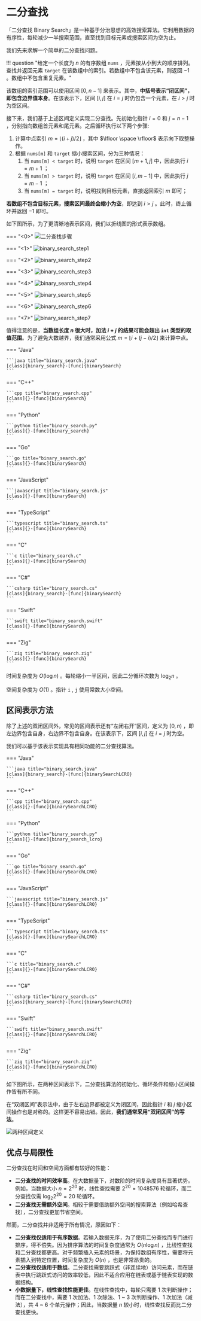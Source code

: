 # 二分查找

「二分查找 Binary Search」是一种基于分治思想的高效搜索算法。它利用数据的有序性，每轮减少一半搜索范围，直至找到目标元素或搜索区间为空为止。

我们先来求解一个简单的二分查找问题。

!!! question "给定一个长度为 $n$ 的有序数组 `nums` ，元素按从小到大的顺序排列。查找并返回元素 `target` 在该数组中的索引。若数组中不包含该元素，则返回 $-1$ 。数组中不包含重复元素。"

该数组的索引范围可以使用区间 $[0, n - 1]$ 来表示。其中，**中括号表示“闭区间”，即包含边界值本身**。在该表示下，区间 $[i, j]$ 在 $i = j$ 时仍包含一个元素，在 $i > j$ 时为空区间。

接下来，我们基于上述区间定义实现二分查找。先初始化指针 $i = 0$ 和 $j = n - 1$ ，分别指向数组首元素和尾元素。之后循环执行以下两个步骤:

1. 计算中点索引 $m = \lfloor {(i + j) / 2} \rfloor$ ，其中 $\lfloor \space \rfloor$ 表示向下取整操作。
2. 根据 `nums[m]` 和 `target` 缩小搜索区间，分为三种情况：
    1. 当 `nums[m] < target` 时，说明 `target` 在区间 $[m + 1, j]$ 中，因此执行 $i = m + 1$ ；
    2. 当 `nums[m] > target` 时，说明 `target` 在区间 $[i, m - 1]$ 中，因此执行 $j = m - 1$ ；
    3. 当 `nums[m] = target` 时，说明找到目标元素，直接返回索引 $m$ 即可；

**若数组不包含目标元素，搜索区间最终会缩小为空**，即达到 $i > j$ 。此时，终止循环并返回 $-1$ 即可。

如下图所示，为了更清晰地表示区间，我们以折线图的形式表示数组。

=== "<0>"
    ![二分查找步骤](binary_search.assets/binary_search_step0.png)

=== "<1>"
    ![binary_search_step1](binary_search.assets/binary_search_step1.png)

=== "<2>"
    ![binary_search_step2](binary_search.assets/binary_search_step2.png)

=== "<3>"
    ![binary_search_step3](binary_search.assets/binary_search_step3.png)

=== "<4>"
    ![binary_search_step4](binary_search.assets/binary_search_step4.png)

=== "<5>"
    ![binary_search_step5](binary_search.assets/binary_search_step5.png)

=== "<6>"
    ![binary_search_step6](binary_search.assets/binary_search_step6.png)

=== "<7>"
    ![binary_search_step7](binary_search.assets/binary_search_step7.png)

值得注意的是，**当数组长度 $n$ 很大时，加法 $i + j$ 的结果可能会超出 `int` 类型的取值范围**。为了避免大数越界，我们通常采用公式 $m = \lfloor {i + (j - i) / 2} \rfloor$ 来计算中点。

=== "Java"

    ```java title="binary_search.java"
    [class]{binary_search}-[func]{binarySearch}
    ```

=== "C++"

    ```cpp title="binary_search.cpp"
    [class]{}-[func]{binarySearch}
    ```

=== "Python"

    ```python title="binary_search.py"
    [class]{}-[func]{binary_search}
    ```

=== "Go"

    ```go title="binary_search.go"
    [class]{}-[func]{binarySearch}
    ```

=== "JavaScript"

    ```javascript title="binary_search.js"
    [class]{}-[func]{binarySearch}
    ```

=== "TypeScript"

    ```typescript title="binary_search.ts"
    [class]{}-[func]{binarySearch}
    ```

=== "C"

    ```c title="binary_search.c"
    [class]{}-[func]{binarySearch}
    ```

=== "C#"

    ```csharp title="binary_search.cs"
    [class]{binary_search}-[func]{binarySearch}
    ```

=== "Swift"

    ```swift title="binary_search.swift"
    [class]{}-[func]{binarySearch}
    ```

=== "Zig"

    ```zig title="binary_search.zig"
    [class]{}-[func]{binarySearch}
    ```

时间复杂度为 $O(\log n)$ 。每轮缩小一半区间，因此二分循环次数为 $\log_2 n$ 。

空间复杂度为 $O(1)$  。指针 `i` , `j` 使用常数大小空间。

## 区间表示方法

除了上述的双闭区间外，常见的区间表示还有“左闭右开”区间，定义为 $[0, n)$ ，即左边界包含自身，右边界不包含自身。在该表示下，区间 $[i, j]$ 在 $i = j$ 时为空。

我们可以基于该表示实现具有相同功能的二分查找算法。

=== "Java"

    ```java title="binary_search.java"
    [class]{binary_search}-[func]{binarySearchLCRO}
    ```

=== "C++"

    ```cpp title="binary_search.cpp"
    [class]{}-[func]{binarySearchLCRO}
    ```

=== "Python"

    ```python title="binary_search.py"
    [class]{}-[func]{binary_search_lcro}
    ```

=== "Go"

    ```go title="binary_search.go"
    [class]{}-[func]{binarySearchLCRO}
    ```

=== "JavaScript"

    ```javascript title="binary_search.js"
    [class]{}-[func]{binarySearchLCRO}
    ```

=== "TypeScript"

    ```typescript title="binary_search.ts"
    [class]{}-[func]{binarySearchLCRO}
    ```

=== "C"

    ```c title="binary_search.c"
    [class]{}-[func]{binarySearchLCRO}
    ```

=== "C#"

    ```csharp title="binary_search.cs"
    [class]{binary_search}-[func]{binarySearchLCRO}
    ```

=== "Swift"

    ```swift title="binary_search.swift"
    [class]{}-[func]{binarySearchLCRO}
    ```

=== "Zig"

    ```zig title="binary_search.zig"
    [class]{}-[func]{binarySearchLCRO}
    ```

如下图所示，在两种区间表示下，二分查找算法的初始化、循环条件和缩小区间操作皆有所不同。

在“双闭区间”表示法中，由于左右边界都被定义为闭区间，因此指针 $i$ 和 $j$ 缩小区间操作也是对称的。这样更不容易出错。因此，**我们通常采用“双闭区间”的写法**。

![两种区间定义](binary_search.assets/binary_search_ranges.png)

## 优点与局限性

二分查找在时间和空间方面都有较好的性能：

- **二分查找的时间效率高**。在大数据量下，对数阶的时间复杂度具有显著优势。例如，当数据大小 $n = 2^{20}$ 时，线性查找需要 $2^{20} = 1048576$ 轮循环，而二分查找仅需 $\log_2 2^{20} = 20$ 轮循环。
- **二分查找无需额外空间**。相较于需要借助额外空间的搜索算法（例如哈希查找），二分查找更加节省空间。

然而，二分查找并非适用于所有情况，原因如下：

- **二分查找仅适用于有序数据**。若输入数据无序，为了使用二分查找而专门进行排序，得不偿失。因为排序算法的时间复杂度通常为 $O(n \log n)$ ，比线性查找和二分查找都更高。对于频繁插入元素的场景，为保持数组有序性，需要将元素插入到特定位置，时间复杂度为 $O(n)$ ，也是非常昂贵的。
- **二分查找仅适用于数组**。二分查找需要跳跃式（非连续地）访问元素，而在链表中执行跳跃式访问的效率较低，因此不适合应用在链表或基于链表实现的数据结构。
- **小数据量下，线性查找性能更佳**。在线性查找中，每轮只需要 1 次判断操作；而在二分查找中，需要 1 次加法、1 次除法、1 ~ 3 次判断操作、1 次加法（减法），共 4 ~ 6 个单元操作；因此，当数据量 $n$ 较小时，线性查找反而比二分查找更快。
